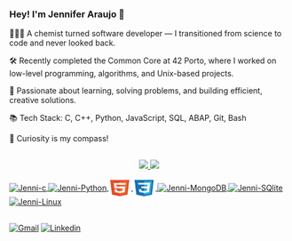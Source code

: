 ### Hey! I'm Jennifer Araujo 👋 

👩🏽‍💻 A chemist turned software developer — I transitioned from science to code and never looked back.

🛠️ Recently completed the Common Core at 42 Porto, where I worked on low-level programming, algorithms, and Unix-based projects.

🌱 Passionate about learning, solving problems, and building efficient, creative solutions.

📚 Tech Stack: C, C++, Python, JavaScript, SQL, ABAP, Git, Bash

🧠 Curiosity is my compass!
##
 
 <div align="center">
  <a href="https://github.com/JenniferAraujo">
  <img height="20%" src="https://github-readme-stats.vercel.app/api?username=JenniferAraujo&show_icons=true&theme=omni&include_all_commits=true&count_private=true"/>
  <img height="20%" src="https://github-readme-stats.vercel.app/api/top-langs/?username=JenniferAraujo&layout=compact&langs_count=7&theme=omni"/>
</div>
          
 <div style="display: inline_block"><br>
  <img align="center" alt="Jenni-c" height="30" width="40" src="https://cdn.jsdelivr.net/gh/devicons/devicon/icons/c/c-original.svg">
  <img align="center" alt="Jenni-Python" height="30" width="40" src="https://cdn.jsdelivr.net/gh/devicons/devicon/icons/python/python-original.svg" />
  <img align="center" alt="Jenni-HTML" height="30" width="40" src="https://raw.githubusercontent.com/devicons/devicon/master/icons/html5/html5-original.svg">
  <img align="center" alt="Jenni-CSS" height="30" width="40" src="https://raw.githubusercontent.com/devicons/devicon/master/icons/css3/css3-original.svg">
  <img align="center" alt="Jenni-MongoDB" height="30" width="40" src="https://cdn.jsdelivr.net/gh/devicons/devicon/icons/mongodb/mongodb-original.svg" />
   <img align="center" alt="Jenni-SQlite" height="30" width="40" src="https://cdn.jsdelivr.net/gh/devicons/devicon/icons/sqlite/sqlite-original.svg" />
  <img align="center" alt="Jenni-Linux" height="30" width="40" src="https://cdn.jsdelivr.net/gh/devicons/devicon/icons/linux/linux-original.svg" />
          
</div>          

##

[![Gmail](https://img.shields.io/badge/Gmail-D14836?style=for-the-badge&logo=gmail&logoColor=white)](mailto:jennyarauj@icloud.com)
[![Linkedin](https://img.shields.io/badge/LinkedIn-0077B5?style=for-the-badge&logo=linkedin&logoColor=white)](https://www.linkedin.com/in/jenniferaraujooliveira)
